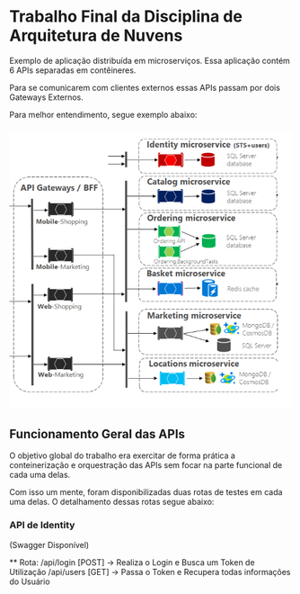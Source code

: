 # Trabalho Final da Disciplina de Arquitetura de Nuvens

Exemplo de aplicação distribuída em microserviços. Essa aplicação contém 6 APIs separadas em contêineres.

Para se comunicarem com clientes externos essas APIs passam por dois Gateways Externos.

Para melhor entendimento, segue exemplo abaixo:

### 
![alt text](https://github.com/1ucas/arq-nv-trabalho-final/blob/master/exemplo.png)

## Funcionamento Geral das APIs

O objetivo global do trabalho era exercitar de forma prática a conteinerização e orquestração das APIs sem focar na parte funcional de cada uma delas.

Com isso um mente, foram disponibilizadas duas rotas de testes em cada uma delas. O detalhamento dessas rotas segue abaixo:

### API de Identity
(Swagger Disponível)

** Rota:
/api/login [POST] -> Realiza o Login e Busca um Token de Utilização
/api/users [GET] -> Passa o Token e Recupera todas informações do Usuário